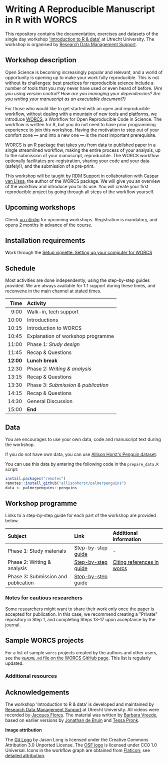 # Writing A Reproducible Manuscript in R with WORCS

This repository contains the documentation, exercises and datasets of the single day workshop ['Introduction to R & data'](https://www.uu.nl/en/research/research-data-management/training-workshops/introduction-to-r-data) at Utrecht University.
The workshop is organised by [Research Data Management Support](https://www.uu.nl/en/research/research-data-management).

## Workshop description

Open Science is becoming increasingly popular and relevant, and a world of opportunity is opening up to make your work fully reproducible. This is not without its challenges: best practices for reproducible science include a number of tools that you may never have used or even heard of before. *(Are you using version control? How are you managing your dependencies? Are you writing your manuscript as an executable document?)*

For those who would like to get started with an open and reproducible workflow, without dealing with a mountain of new tools and platforms, we introduce [WORCS](https://psyarxiv.com/k4wde/), a Workflow for Open Reproducible Code in Science. The workflow is written for R, but you do not need to have prior programming experience to join this workshop. Having the motivation to step out of your comfort zone — and into a new one — is the most important prerequisite.

WORCS is an R package that takes you from data to published paper in a single streamlined workflow, making the entire process of your analysis, up to the submission of your manuscript, reproducible. The WORCS workflow optionally facilitates pre-registration, sharing your code and your data (safely!), and the submission of a pre-print.

This workshop will be taught by [RDM Support](https://www.uu.nl/en/research/research-data-management)  in collaboration with [Caspar van Lissa](https://github.com/cjvanlissa), the author of the WORCS package. We will give you an overview of the workflow and introduce you to its use. You will create your first reproducible project by going through all steps of the workflow yourself. 


## Upcoming workshops
Check [uu.nl/rdm](https://www.uu.nl/en/research/research-data-management/training-workshops/introduction-to-r-data) for upcoming workshops.
Registration is mandatory, and opens 2 months in advance of the course.

## Installation requirements
Work through the [Setup vignette: Setting up your computer for WORCS](https://cjvanlissa.github.io/worcs/articles/setup.html)

## Schedule
Most activities are done independently, using the step-by-step guides provided.
We are always available for 1:1 support during these times, and reconvene in the main channel at stated times.

| Time | Activity |
|---:|:---|
| 9:00 | Walk-in, tech support |
| 10:00 | Introductions |
| 10:15 | Introduction to WORCS |
| 10:45 | Explanation of workshop programme |
| 11:00 | Phase 1: _Study design_ |
| 11:45 | Recap & Questions |
| **12:00** | **Lunch break** |
| 12:30 | Phase 2: _Writing & analysis_ |
| 13:15 | Recap & Questions |
| 13:30 | Phase 3: _Submission & publication_ |
| 14:15 | Recap & Questions |
| 14:30 | General Discussion |
| 15:00 | **End** |


## Data 
You are encourages to use your own data, code and manuscript text during the workshop. 

If you do not have own data, you can use [Allison Horst's Penguin dataset](https://github.com/allisonhorst/palmerpenguins).

You can use this data by entering the following code in the `prepare_data.R` script:

``` r
install.packages("remotes")
remotes::install_github("allisonhorst/palmerpenguins")
data <- palmerpenguins::penguins
```

## Workshop programme
Links to a step-by-step guide for each part of the workshop are provided below. 


| Subject | Link | Additional information |
|:--------|:-------|:------|
| Phase 1: Study materials | [Step-by-step guide](https://cjvanlissa.github.io/worcs/articles/workflow.html#phase-1-study-design) | - |
| Phase 2: Writing & analysis | [Step-by-step guide](https://cjvanlissa.github.io/worcs/articles/workflow.html#phase-2-writing-and-analysis) | [Citing references in worcs](https://cjvanlissa.github.io/worcs/articles/citation.html) |
| Phase 3: Submission and publication | [Step-by-step guide](https://cjvanlissa.github.io/worcs/articles/workflow.html#phase-3-submission-and-publication) |  |

### Notes for cautious researchers

Some researchers might want to share their work only once the paper is accepted for publication. In this case, we recommend creating a "Private" repository in Step 1, and completing Steps 13-17 upon acceptance by the journal.


## Sample WORCS projects

For a list of sample `worcs` projects created by the authors and other users, see the [`README.md` file on the WORCS GitHub page](https://github.com/cjvanlissa/worcs). This list is regularly updated.



### Additional resources




## Acknowledgements
The workshop 'Introduction to R & data' is developed and maintained by [Research Data Management Support](https://www.uu.nl/en/research/research-data-management) at Utrecht University.
All videos were recorded by [Jacques Flores](https://www.uu.nl/medewerkers/jpflores).
The material was written by [Barbara Vreede](https://github.com/bvreede), based on earlier versions by [Jonathan de Bruin](https://github.com/J535D165) and [Tessa Pronk](https://github.com/TessaPr).


**Image attribution**

The [Git Logo](https://git-scm.com/) by Jason Long is licensed under the Creative Commons Attribution 3.0 Unported License. The [OSF logo](https://osf.io/) is licensed under CC0 1.0 Universal. Icons in the workflow graph are obtained from [Flaticon](https://www.flaticon.com); see [detailed attribution](https://github.com/cjvanlissa/worcs/blob/master/paper/workflow_graph/Attribution_for_images.txt).
